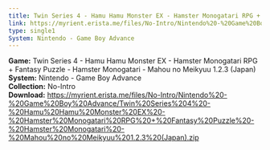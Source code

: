```yaml
---
title: Twin Series 4 - Hamu Hamu Monster EX - Hamster Monogatari RPG + Fantasy Puzzle - Hamster Monogatari - Mahou no Meikyuu 1.2.3 (Japan)
link: https://myrient.erista.me/files/No-Intro/Nintendo%20-%20Game%20Boy%20Advance/Twin%20Series%204%20-%20Hamu%20Hamu%20Monster%20EX%20-%20Hamster%20Monogatari%20RPG%20+%20Fantasy%20Puzzle%20-%20Hamster%20Monogatari%20-%20Mahou%20no%20Meikyuu%201.2.3%20(Japan).zip
type: single1
System: Nintendo - Game Boy Advance
---
```

<b>Game:</b> Twin Series 4 - Hamu Hamu Monster EX - Hamster Monogatari RPG + Fantasy Puzzle - Hamster Monogatari - Mahou no Meikyuu 1.2.3 (Japan)<br>
<b>System:</b> Nintendo - Game Boy Advance<br>
<b>Collection:</b> No-Intro<br>
<b>Download:</b> https://myrient.erista.me/files/No-Intro/Nintendo%20-%20Game%20Boy%20Advance/Twin%20Series%204%20-%20Hamu%20Hamu%20Monster%20EX%20-%20Hamster%20Monogatari%20RPG%20+%20Fantasy%20Puzzle%20-%20Hamster%20Monogatari%20-%20Mahou%20no%20Meikyuu%201.2.3%20(Japan).zip